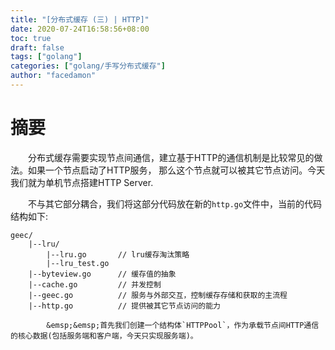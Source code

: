 ```yaml
---
title: "[分布式缓存 (三) | HTTP]"
date: 2020-07-24T16:58:56+08:00
toc: true
draft: false
tags: ["golang"]
categories: ["golang/手写分布式缓存"]
author: "facedamon"
---
```


# 摘要

&emsp;&emsp;分布式缓存需要实现节点间通信，建立基于HTTP的通信机制是比较常见的做法。如果一个节点启动了HTTP服务， 那么这个节点就可以被其它节点访问。今天我们就为单机节点搭建HTTP Server.

&emsp;&emsp;不与其它部分耦合，我们将这部分代码放在新的`http.go`文件中，当前的代码结构如下: 

```shell
geec/
    |--lru/
        |--lru.go       // lru缓存淘汰策略
        |--lru_test.go
    |--byteview.go      // 缓存值的抽象
    |--cache.go         // 并发控制
    |--geec.go          // 服务与外部交互，控制缓存存储和获取的主流程
    |--http.go          // 提供被其它节点访问的能力
		
		&emsp;&emsp;首先我们创建一个结构体`HTTPPool`，作为承载节点间HTTP通信的核心数据(包括服务端和客户端，今天只实现服务端)。
		
